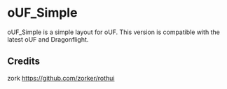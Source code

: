 # oUF_Simple
oUF_Simple is a simple layout for oUF. This version is compatible with the latest oUF and Dragonflight.

## Credits
zork https://github.com/zorker/rothui